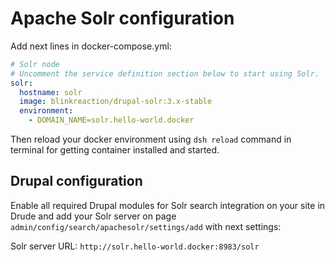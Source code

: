 # Apache Solr configuration

Add next lines in docker-compose.yml:

```yml
# Solr node
# Uncomment the service definition section below to start using Solr.
solr:
  hostname: solr
  image: blinkreaction/drupal-solr:3.x-stable
  environment:
    - DOMAIN_NAME=solr.hello-world.docker
```

Then reload your docker environment using `dsh reload` command in terminal for getting container installed and started.

## Drupal configuration

Enable all required Drupal modules for Solr search integration on your site in Drude and add your Solr server on page `admin/config/search/apachesolr/settings/add` with next settings: 

Solr server URL: `http://solr.hello-world.docker:8983/solr`
